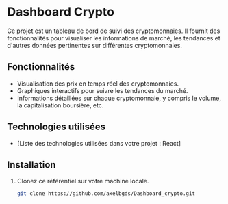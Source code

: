 # Dashboard Crypto

Ce projet est un tableau de bord de suivi des cryptomonnaies. Il fournit des fonctionnalités pour visualiser les informations de marché, les tendances et d'autres données pertinentes sur différentes cryptomonnaies.

## Fonctionnalités

- Visualisation des prix en temps réel des cryptomonnaies.
- Graphiques interactifs pour suivre les tendances du marché.
- Informations détaillées sur chaque cryptomonnaie, y compris le volume, la capitalisation boursière, etc.

## Technologies utilisées

- [Liste des technologies utilisées dans votre projet : React]

## Installation

1. Clonez ce référentiel sur votre machine locale.
   ```bash
   git clone https://github.com/axelbgds/Dashboard_crypto.git

